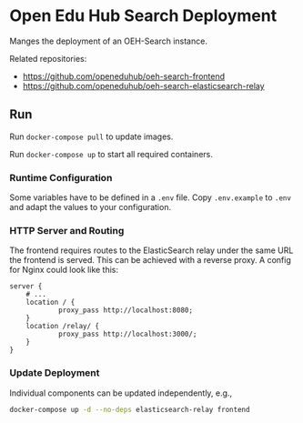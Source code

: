 # Open Edu Hub Search Deployment

Manges the deployment of an OEH-Search instance.

Related repositories:
- https://github.com/openeduhub/oeh-search-frontend
- https://github.com/openeduhub/oeh-search-elasticsearch-relay

## Run

Run `docker-compose pull` to update images.

Run `docker-compose up` to start all required containers.

### Runtime Configuration

Some variables have to be defined in a `.env` file.
Copy `.env.example` to `.env` and adapt the values to your configuration.

### HTTP Server and Routing

The frontend requires routes to the ElasticSearch relay under the same URL the frontend is served.
This can be achieved with a reverse proxy. A config for Nginx could look like this:

```nginx
server {
    # ...
    location / {
            proxy_pass http://localhost:8080;
    }
    location /relay/ { 
            proxy_pass http://localhost:3000/; 
    }
}
```

### Update Deployment

Individual components can be updated independently, e.g.,

```bash
docker-compose up -d --no-deps elasticsearch-relay frontend
```
